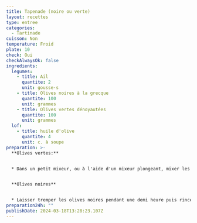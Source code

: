 ```yaml
---
title: Tapenade (noire ou verte)
layout: recettes
type: entree
categories:
  - Tartinade
cuisson: Non
temperature: Froid
plate: 10
check: Oui
checkAlwaysOk: false
ingredients:
  legumes:
    - title: Ail
      quantite: 2
      unit: gousse·s
    - title: Olives noires à la grecque
      quantite: 100
      unit: grammes
    - title: Olives vertes dénoyautées
      quantite: 100
      unit: grammes
  lof:
    - title: huile d'olive
      quantite: 4
      unit: c. à soupe
preparation: >-
  **Olives vertes:**


  * Dans un petit mixeur, ou à l'aide d'un mixeur plongeant, mixer les olives vertes avec une gousse d'ail grossièrement hâchée et 2 CàS d'huile d'olive.


  **Olives noires**


  * Laisser tremper les olives noires pendant une demi heure puis rincez les bien. Mixer les avec une gousse d'ail et 2 CàS d'huile d'olive.
preparation24h: ""
publishDate: 2024-03-18T13:28:23.107Z
---
```

